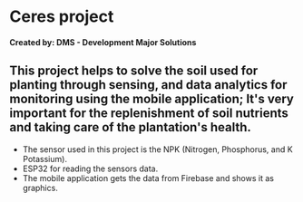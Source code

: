 # Ceres project
#### Created by: DMS - Development Major Solutions
This project helps to solve the soil used for planting through sensing, and data analytics for monitoring using the mobile application; It's very important for the replenishment of soil nutrients and taking care of the plantation's health.
---
- The sensor used in this project is the NPK (Nitrogen, Phosphorus, and K Potassium).
- ESP32 for reading the sensors data.
- The mobile application gets the data from Firebase and shows it as graphics.
